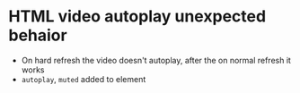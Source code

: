 # HTML video autoplay unexpected behaior

- On hard refresh the video doesn't autoplay, after the on normal refresh it works
- `autoplay`, `muted` added to element
